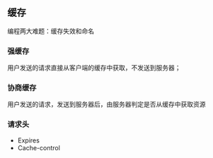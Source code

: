 ## 缓存
编程两大难题：缓存失效和命名

### 强缓存
用户发送的请求直接从客户端的缓存中获取，不发送到服务器；

### 协商缓存

用户发送的请求，发送到服务器后，由服务器判定是否从缓存中获取资源


### 请求头

- Expires
- Cache-control
